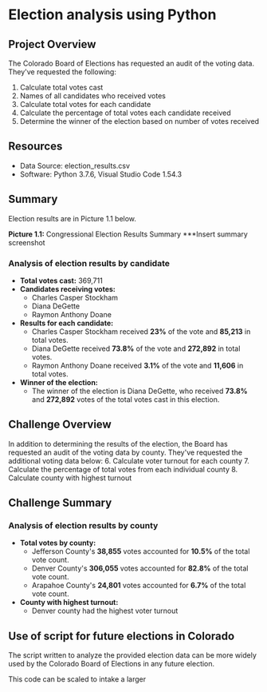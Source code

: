 # Election analysis using Python

## Project Overview
The Colorado Board of Elections has requested an audit of the voting data. They've requested the following:
1. Calculate total votes cast
2. Names of all candidates who received votes
3. Calculate total votes for each candidate
4. Calculate the percentage of total votes each candidate received
5. Determine the winner of the election based on number of votes received



## Resources
- Data Source: election_results.csv
- Software: Python 3.7.6, Visual Studio Code 1.54.3

## Summary
Election results are in Picture 1.1 below.

**Picture 1.1:** Congressional Election Results Summary
***Insert summary screenshot

### Analysis of election results by candidate
- **Total votes cast:** 369,711
- **Candidates receiving votes:**
    - Charles Casper Stockham
    - Diana DeGette
    - Raymon Anthony Doane
- **Results for each candidate:**
    - Charles Casper Stockham received **23%** of the vote and **85,213** in total votes.
    - Diana DeGette received **73.8%** of the vote and **272,892** in total votes.
    - Raymon Anthony Doane received **3.1%** of the vote and **11,606** in total votes.
- **Winner of the election:**
    - The winner of the election is Diana DeGette, who received **73.8%** and **272,892** votes of the total votes cast in this election.


## Challenge Overview
In addition to determining the results of the election, the Board has requested an audit of the voting data by county. They've requested the additional voting data below:
6. Calculate voter turnout for each county
7. Calculate the percentage of total votes from each individual county
8. Calculate county with highest turnout

## Challenge Summary

### Analysis of election results by county
- **Total votes by county:**
    - Jefferson County's **38,855** votes accounted for **10.5%** of the total vote count.
    - Denver County's **306,055** votes accounted for **82.8%** of the total vote count.
    - Arapahoe County's **24,801** votes accounted for **6.7%** of the total vote count.
- **County with highest turnout:**
    - Denver county had the highest voter turnout

## Use of script for future elections in Colorado
The script written to analyze the provided election data can be more widely used by the Colorado Board of Elections in any future election.

This code can be scaled to intake a larger 